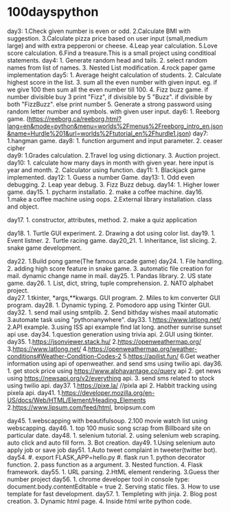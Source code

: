 # 100dayspython

day3:
    1.Check given number is even or odd.
    2.Calculate BMI with suggestion.
    3.Calculate pizza price based on user input (small,medium large) and with extra pepperoni or cheese.
    4.Leap  year calculation.
    5.Love score calculation.
    6.Find a treasure.This is a small project using conditioal statements.
day4:
    1. Generate random head and tails.
    2. select random names from list of names.
    3. Nested List modification.
    4.rock paper game implementation
day5:
    1. Average height calculation of students.
    2. Calculate highest score in the list.
    3. sum all the even number with given input. eg. if we give 100 then sum all the even number till 100.
    4. Fizz buzz game. if number divisible buy 3 print "Fizz", if divisible by 5 "Buzz". if divisible by both "FizzBuzz". else print number
    5. Generate a strong password using random letter number and symbols. with given user input.
day6:
    1. Reeborg game. (https://reeborg.ca/reeborg.html?lang=en&mode=python&menu=worlds%2Fmenus%2Freeborg_intro_en.json&name=Hurdle%201&url=worlds%2Ftutorial_en%2Fhurdle1.json)
day7:
    1.hangman game.
day8:
    1. function argument and input parameter.
    2. ceaser cipher  
day9:
    1.Grades calculation.
    2.Travel log using dictionary.
    3. Auction project.
day10:
    1. calculate how many days in month with given year. here input is year and month.
    2. Calculator using function.
day11:
    1. Blackjack game implemented.
day12:
    1. Guess a number Game.
day13:
    1. Odd even debugging.
    2. Leap year debug.
    3. Fizz Buzz debug.
day14:
    1. Higher lower game.
day15.
    1. pycharm installatio.
    2. make a coffee machine.
day16.
    1.make a coffee machine using oops.
    2.External library installation. class and object.
    
day17.
    1. constructor, attributes, method.
    2. make a quiz application
    
day18.
    1. Turtle GUI experiment. 
    2. Drawing a dot using color list.
day19.
    1. Event listner.
    2. Turtle racing game.
day20_21.
    1. Inheritance, list slicing.
    2. snake game development.
    
day22.
    1.Build pong game(The famous arcade game)
day24.
    1. File handling.
    2. adding high score feature in snake game.
    3. automatic file creation for mail. dynamic change name in mail.
day25.
    1. Pandas library.
    2. US state game.
day26.
    1. List, dict, string, tuple comprehension.
    2. NATO alphabet project.    
day27.
    1.tkinter, *args,**kwargs. GUI program.
    2. Miles to km converter GUI program.
day28.
    1. Dynamic typing.
    2. Pomodoro app using Tkinter GUI.
day32.
    1. send mail using smtplib.
    2. Send bithday wishes maail atutomatic
    3.automate task using "pythonanywhere".
 day33.
    1.https://www.latlong.net/
    2.API example.
    3.using ISS api example find lat long. another sunrise sunset api use.
  day34.
    1.question generation using trivia api.
    2.GUI using tkinter.
  day35.
    1.https://jsonviewer.stack.hu/
    2.https://openweathermap.org/
    3.https://www.latlong.net/
    4.https://openweathermap.org/weather-conditions#Weather-Condition-Codes-2
    5.https://apilist.fun/
    6.Get weather information using api of openweather. and send sms using twilio api.
  day36.
    1. get stock price using https://www.alphavantage.co/query api
    2. get news using https://newsapi.org/v2/everything api.
    3. send sms related to stock using twilio api.
  day37.
    1.https://pixe.la/  //pixla api
    2. Habbit tracking using pixela api.
  day41.
    1.https://developer.mozilla.org/en-US/docs/Web/HTML/Element/Heading_Elements
    2.https://www.lipsum.com/feed/html, broipsum.com

  day45.
    1.webscapping with beautifulsoup.
    2.100 movie watch list using webscapping.
  day46.
    1. top 100 music song scrap from Billboard site on particular date.
 day48.
    1. selenium tutorial.
    2. using selenium web scraping. auto click and auto fill form.
    3. Bot creation.
day49.
    1.Using selenium auto apply job or save job
day51.
    1.Auto tweet complaint in tweeter(twitter bot).
  day54.
    #. export FLASK_APP=hello.py
    #. flask run
    1. python decorator function.
    2. pass function as a argument.
    3. Nested function.
    4. Flask framework.
  day55.
    1. URL parsing.
    2.HtML element rendering.
    3.Guess ther number project
 day56.
    1. chrome developer tool in console type: document.body.contentEditable = true
    2. Serving static files.
    3. How to use template for fast development.
  day57.
    1. Templeting with jinja.
    2. Blog post creation.
    3. Dynamic html page.
    4. Inside html write python code.
    


    

